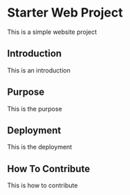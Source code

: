 # Starter Web Project

This is a simple website project

## Introduction

This is an introduction

## Purpose

This is the purpose

## Deployment

This is the deployment

## How To Contribute

This is how to contribute